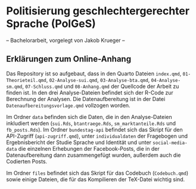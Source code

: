 # Politisierung geschlechtergerechter Sprache (PolGeS)

– Bachelorarbeit, vorgelegt von Jakob Krueger –

## Erklärungen zum Online-Anhang

Das Repository ist so aufgebaut, dass in den Quarto Dateien `index.qmd`, `01-Theorieteil.qmd`, `02-Analyse-sui.qmd`, `03-Analyse-bta.qmd`, `04-Analyse-sm.qmd`, `07-Schluss.qmd` und `08-Anhang.qmd` der Quellcode der Arbeit zu finden ist. In den drei Analyse-Dateien befindet sich der R-Code zur Berechnung der Analysen. Die Datenaufbereitung ist in der Datei `Datenaufbereitungsvorlage.qmd` vollzogen worden.

Im Ordner `data` befinden sich die Daten, die in den Analyse-Dateien inkludiert werden (`sui.Rds`, `btantraege.Rds`, `sm_marktanteile.Rds` und `fb_posts.Rds`). Im Ordner `bundestag-api` befindet sich das Skript für den API-Zugriff (`api-zugriff.qmd`), unter `individualdaten` der Fragebogen und Ergebnisbericht der Studie Sprache und Identität und unter `social-media-data` die einzelnen Erhebungen der Facebook-Posts, die in der Datenaufbereitung dann zusammengefügt wurden, außerdem auch die Codierten Posts.

Im Ordner `files` befindet sich das Skript für das Codebuch (`Codebuch.qmd`) sowie einige Dateien, die für das Kompilieren der TeX-Datei wichtig sind.

